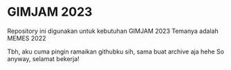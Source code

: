 # GIMJAM 2023
Repository ini digunakan untuk kebutuhan GIMJAM 2023
Temanya adalah MEMES 2022

Tbh, aku cuma pingin ramaikan githubku sih, sama buat archive aja hehe
So anyway, selamat bekerja!
